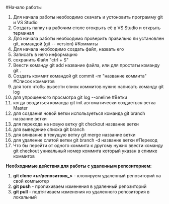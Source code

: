 #Начало работы

1. Для начала работы необходимо скачать и устоновить программу git и VS Studio
2. Создать папку на рабочим столе отокрыть её в VS Studio и открыть терминал
3. Для начала работы необходимо проверить правильно ли установлен git, командой (git --
   version)
   #Коммиты
4. Для начала необходимо создать файл, назвать его
5. Записать в него информацию
6. сохранить Файл "ctrl + S"
7. Веести команду git add название файла, или для простаты команду git .
8. Создать коммит командой git commit -m "название коммита"
   #Список коммитов
9. для того чтобы вывести спиок коммитов нужно написать команду git log
10. для упрощенного просмотра git log --oneline
    #Ветки
11. когда вводиться команда git init автоматически создаеться ветка Master
12. для создания новой ветки используеться команда git branch название ветки
13. для перехода на новую ветку git checkout название ветки
14. для выведение списка git branch
15. для вливание в текущую ветку git merge название ветки
16. для удаление слитой ветки git branch -d название ветки
    #Переход
17. Что бы перейти от одного коммита к другому нужно ввести команду git checkout уникальный номер коммита который указан в спимке коммитов

**Необходимые действия для работы с удаленным репозиторием:**

1. **git clone \<*url*репозитоия\_>** - клонируем удаленный репозиторий на свой компьютер
2. **git push** - пропихиваем изменения в удаленный репозиторий
3. **git pull** - подтягиваем изменения из удаленного репозитория в локальный
